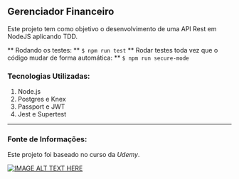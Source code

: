 ## Gerenciador Financeiro

Este projeto tem como objetivo o desenvolvimento de uma API Rest em NodeJS aplicando TDD.

** Rodando os testes: **
`$ npm run test`
** Rodar testes toda vez que o código mudar de forma automática: **
`$ npm run secure-mode`

### Tecnologias Utilizadas:

1. Node.js
2. Postgres e Knex
3. Passport e JWT
4. Jest e Supertest

---

### Fonte de Informações:

Este projeto foi baseado no curso da _Udemy_.

[![IMAGE ALT TEXT HERE](https://i.udemycdn.com/course/240x135/2083768_b0ce_2.jpg)](https://www.udemy.com/course/api-rest-nodejs-com-testes)
